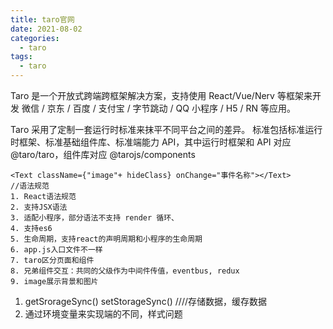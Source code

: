 ```yaml
---
title: taro官网
date: 2021-08-02
categories:
  - taro
tags:
  - taro
---
```

Taro 是一个开放式跨端跨框架解决方案，支持使用 React/Vue/Nerv 等框架来开发 微信 / 京东 / 百度 / 支付宝 / 字节跳动 / QQ 小程序 / H5 / RN 等应用。

Taro 采用了定制一套运行时标准来抹平不同平台之间的差异。 标准包括标准运行时框架、标准基础组件库、标准端能力 API，其中运行时框架和 API 对应 @taro/taro，组件库对应 @tarojs/components

```
<Text className={"image"+ hideClass} onChange="事件名称"></Text>
//语法规范
1. React语法规范
2. 支持JSX语法
3. 适配小程序，部分语法不支持 render 循环、
4. 支持es6
5. 生命周期，支持react的声明周期和小程序的生命周期
6. app.js入口文件不一样
7. taro区分页面和组件
8. 兄弟组件交互：共同的父级作为中间件传值，eventbus, redux
9. image展示背景和图片
```

1. getSrorageSync() setStorageSync()  ////存储数据，缓存数据
2. 通过环境变量来实现端的不同，样式问题
